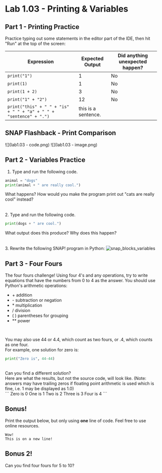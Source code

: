 # Lab 1.03 - Printing & Variables
## Part 1 - Printing Practice 

Practice typing out some statements in the editor part of the IDE, then hit "Run" at the top of the screen:

| Expression | Expected Output | Did anything unexpected happen? |
|------------|-----------------|--------|
|`print("1")`|1                 |No        |
|`print(1)`|1                   |No        |
|`print(1 + 2)`|3               |No        |
|`print("1" + "2")`|12           |No        |
|`print("this" + " " + "is" + " " + "a" + " " + "sentence" + ".")`| this is a sentence.             |   |No        |


## SNAP Flashback - Print Comparison
![](lab1.03 - code.png)
![](lab1.03 - image.png)

## Part 2 - Variables Practice

1. Type and run the following code. 
```python
animal = "dogs"
print(animal + " are really cool.")
```
What happens? How would you make the program print out "cats are really cool" instead? 
<br>
<br>
<br>
2. Type and run the following code. 
```python
print(dogs + " are cool.")
```
What output does this produce? Why does this happen?
<br>
<br>
<br>
3. Rewrite the following SNAP! program in Python: 
![snap_blocks_variables](snap_blocks_variables.png)

## Part 3 - Four Fours

The four fours challenge!
Using four 4's and any operations, try to write equations that have the numbers from 0 to 4 as the answer.
You should use Python's arithmetic operations:
* \+    addition
* \-    subtraction or negation
* \*    multiplication
* /    division
* (   )    parentheses for grouping
* **    power
<br>

You may also use 44 or 4.4, which count as two fours,
or .4, which counts as one four.
<br>
For example, one solution for zero is:
```python
print("Zero is", 44-44)
```
<br>
Can you find a different solution?
<br>
Here are what the results, but not the source code, will look like. (Note: answers may have trailing zeros if floating point arithmetic is used which is fine, i.e. 1 may be displayed as 1.0)
<br>
```
Zero is 0
One is 1
Two is 2
Three is 3
Four is 4
```

## Bonus!
Print the output below, but only using **one** line of code. Feel free to use online resources.
```
Wow!
This is on a new line! 

```
## Bonus 2!
Can you find four fours for 5 to 10?
